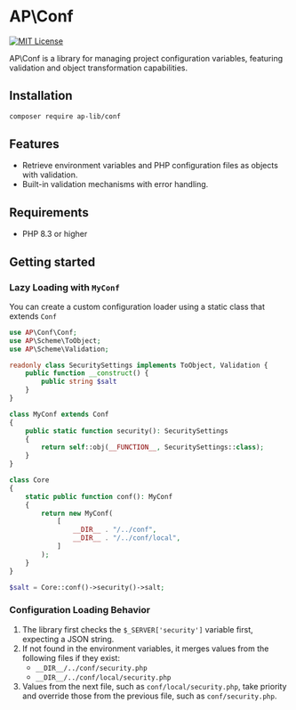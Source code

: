 # AP\Conf

[![MIT License](https://img.shields.io/badge/license-MIT-blue.svg)](LICENSE)

AP\Conf is a library for managing project configuration variables, featuring validation and object transformation capabilities.

## Installation

```bash
composer require ap-lib/conf
```

## Features

- Retrieve environment variables and PHP configuration files as objects with validation.
- Built-in validation mechanisms with error handling.

## Requirements

- PHP 8.3 or higher

## Getting started

### Lazy Loading with `MyConf`

You can create a custom configuration loader using a static class that extends `Conf`

```php
use AP\Conf\Conf;
use AP\Scheme\ToObject;
use AP\Scheme\Validation;

readonly class SecuritySettings implements ToObject, Validation {
    public function __construct() {
        public string $salt
    }
}

class MyConf extends Conf
{
    public static function security(): SecuritySettings
    {
        return self::obj(__FUNCTION__, SecuritySettings::class);
    }
}

class Core 
{
    static public function conf(): MyConf
    {
        return new MyConf(
            [
                __DIR__ . "/../conf",
                __DIR__ . "/../conf/local",
            ]
        );
    }
}

$salt = Core::conf()->security()->salt;
```

### Configuration Loading Behavior

1. The library first checks the `$_SERVER['security']` variable first, expecting a JSON string.
2. If not found in the environment variables, it merges values from the following files if they exist:
    - `__DIR__/../conf/security.php`
    - `__DIR__/../conf/local/security.php`
3. Values from the next file, such as `conf/local/security.php`, take priority and override those from the previous file, such as `conf/security.php`.

